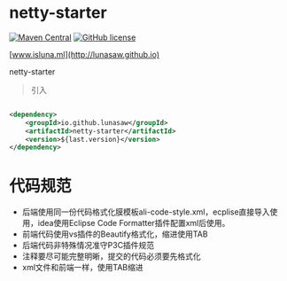 # netty-starter

[![Maven Central](https://img.shields.io/maven-central/v/io.github.lunasaw/netty-starter)](https://mvnrepository.com/artifact/io.github.lunasaw/netty-starter)
[![GitHub license](https://img.shields.io/badge/MIT_License-blue.svg)](https://raw.githubusercontent.com/lunasaw/netty-starter/master/LICENSE)

[www.isluna.ml](http://lunasaw.github.io)

netty-starter



> 引入

```xml

<dependency>
    <groupId>io.github.lunasaw</groupId>
    <artifactId>netty-starter</artifactId>
    <version>${last.version}</version>
</dependency>
```

# 代码规范

- 后端使用同一份代码格式化膜模板ali-code-style.xml，ecplise直接导入使用，idea使用Eclipse Code Formatter插件配置xml后使用。
- 前端代码使用vs插件的Beautify格式化，缩进使用TAB
- 后端代码非特殊情况准守P3C插件规范
- 注释要尽可能完整明晰，提交的代码必须要先格式化
- xml文件和前端一样，使用TAB缩进
